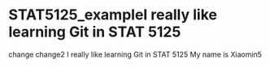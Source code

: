 # STAT5125_exampleI really like learning Git in STAT 5125 
change
change2
I really like learning Git in STAT 5125 
My name is Xiaomin5 

